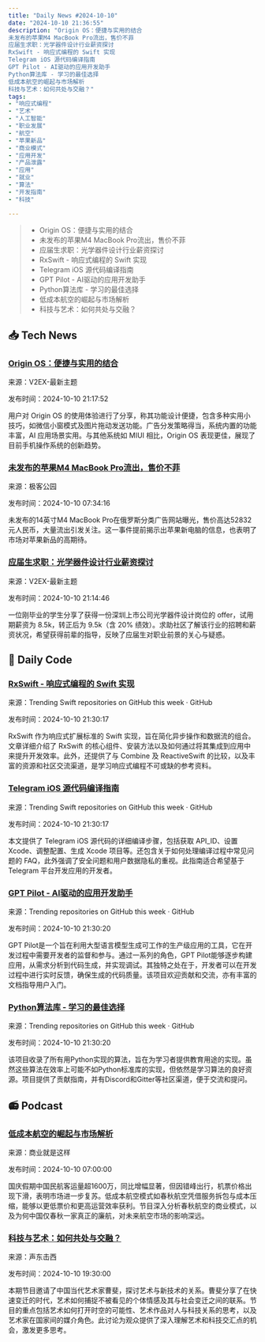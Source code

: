 ```yaml
---
title: "Daily News #2024-10-10"
date: "2024-10-10 21:36:55"
description: "Origin OS：便捷与实用的结合
未发布的苹果M4 MacBook Pro流出，售价不菲
应届生求职：光学器件设计行业薪资探讨
RxSwift - 响应式编程的 Swift 实现
Telegram iOS 源代码编译指南
GPT Pilot - AI驱动的应用开发助手
Python算法库 - 学习的最佳选择
低成本航空的崛起与市场解析
科技与艺术：如何共处与交融？"
tags: 
- "响应式编程"
- "艺术"
- "人工智能"
- "职业发展"
- "航空"
- "苹果新品"
- "商业模式"
- "应用开发"
- "产品泄露"
- "应用"
- "就业"
- "算法"
- "开发指南"
- "科技"

---
```


> - Origin OS：便捷与实用的结合
> - 未发布的苹果M4 MacBook Pro流出，售价不菲
> - 应届生求职：光学器件设计行业薪资探讨
> - RxSwift - 响应式编程的 Swift 实现
> - Telegram iOS 源代码编译指南
> - GPT Pilot - AI驱动的应用开发助手
> - Python算法库 - 学习的最佳选择
> - 低成本航空的崛起与市场解析
> - 科技与艺术：如何共处与交融？

## 📥 Tech News

### [Origin OS：便捷与实用的结合](https://www.v2ex.com/t/1079030)

来源：V2EX-最新主题

发布时间：2024-10-10 21:17:52

用户对 Origin OS 的使用体验进行了分享，称其功能设计便捷，包含多种实用小技巧，如微信小窗模式及图片拖动发送功能。广告分发策略得当，系统内置的功能丰富，AI 应用场景实用。与其他系统如 MIUI 相比，Origin OS 表现更佳，展现了目前手机操作系统的创新趋势。

### [未发布的苹果M4 MacBook Pro流出，售价不菲](http://www.geekpark.net/news/341553)

来源：极客公园

发布时间：2024-10-10 07:34:16

未发布的14英寸M4 MacBook Pro在俄罗斯分类广告网站曝光，售价高达52832元人民币，大量流出引发关注。这一事件提前揭示出苹果新电脑的信息，也表明了市场对苹果新品的高期待。

### [应届生求职：光学器件设计行业薪资探讨](https://www.v2ex.com/t/1079029)

来源：V2EX-最新主题

发布时间：2024-10-10 21:14:46

一位刚毕业的学生分享了获得一份深圳上市公司光学器件设计岗位的 offer，试用期薪资为 8.5k，转正后为 9.5k（含 20% 绩效）。求助社区了解该行业的招聘和薪资状况，希望获得前辈的指导，反映了应届生对职业前景的关心与疑惑。

## 💾 Daily Code

### [RxSwift - 响应式编程的 Swift 实现](https://github.com/ReactiveX/RxSwift)

来源：Trending Swift repositories on GitHub this week · GitHub

发布时间：2024-10-10 21:30:17

RxSwift 作为响应式扩展标准的 Swift 实现，旨在简化异步操作和数据流的组合。文章详细介绍了 RxSwift 的核心组件、安装方法以及如何通过将其集成到应用中来提升开发效率。此外，还提供了与 Combine 及 ReactiveSwift 的比较，以及丰富的资源和社区交流渠道，是学习响应式编程不可或缺的参考资料。

### [Telegram iOS 源代码编译指南](https://github.com/TelegramMessenger/Telegram-iOS)

来源：Trending Swift repositories on GitHub this week · GitHub

发布时间：2024-10-10 21:30:17

本文提供了 Telegram iOS 源代码的详细编译步骤，包括获取 API_ID、设置 Xcode、调整配置、生成 Xcode 项目等。还包含关于如何处理编译过程中常见问题的 FAQ，此外强调了安全问题和用户数据隐私的重视。此指南适合希望基于 Telegram 平台开发应用的开发者。

### [GPT Pilot - AI驱动的应用开发助手](https://github.com/Pythagora-io/gpt-pilot)

来源：Trending repositories on GitHub this week · GitHub

发布时间：2024-10-10 21:30:20

GPT Pilot是一个旨在利用大型语言模型生成可工作的生产级应用的工具，它在开发过程中需要开发者的监督和参与。通过一系列的角色，GPT Pilot能够逐步构建应用，从需求分析到代码生成，并实现调试。其独特之处在于，开发者可以在开发过程中进行实时反馈，确保生成的代码质量。该项目欢迎贡献和交流，亦有丰富的文档指导用户入门。

### [Python算法库 - 学习的最佳选择](https://github.com/TheAlgorithms/Python)

来源：Trending repositories on GitHub this week · GitHub

发布时间：2024-10-10 21:30:20

该项目收录了所有用Python实现的算法，旨在为学习者提供教育用途的实现。虽然这些算法在效率上可能不如Python标准库的实现，但依然是学习算法的良好资源。项目提供了贡献指南，并有Discord和Gitter等社区渠道，便于交流和提问。

## 📻 Podcast

### [低成本航空的崛起与市场解析](https://www.xiaoyuzhoufm.com/episode/67069dbe81cdab3a93dc26ad)

来源：商业就是这样

发布时间：2024-10-10 07:00:00

国庆假期中国民航客运量超1600万，同比增幅显著，但因错峰出行，机票价格出现下滑，表明市场进一步复苏。低成本航空模式如春秋航空凭借服务拆包与成本压缩，能够以更低票价和更高运营效率获利。节目深入分析春秋航空的商业模式，以及为何中国仅春秋一家真正的廉航，对未来航空市场的影响深远。

### [科技与艺术：如何共处与交融？](https://www.xiaoyuzhoufm.com/episode/6707bb093616f0001bc7c329)

来源：声东击西

发布时间：2024-10-10 19:30:00

本期节目邀请了中国当代艺术家曹斐，探讨艺术与新技术的关系。曹斐分享了在快速变迁的时代，艺术如何捕捉不被看见的个体情感及其与社会变迁之间的联系。节目的重点包括艺术如何打开时空的可能性、艺术作品对人与科技关系的思考，以及艺术家在国家间的媒介角色。此讨论为观众提供了深入理解艺术和科技交汇点的机会，激发更多思考。
